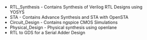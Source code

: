 + RTL_Synthesis - Contains Synthesis of Verilog RTL Designs using YOSYS
+ STA - Contains Advance Synthesis and STA with OpenSTA
+ Circuit_Design - Contains ngspice CMOS Simulations
+ Physical_Design - Physical synthesis using openlane
+ RTL to GDS for a Serial Adder Design
  
